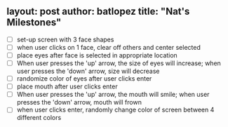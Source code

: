 layout: post
author: batlopez
title: "Nat's Milestones"
---
- [ ] set-up screen with 3 face shapes
- [ ] when user clicks on 1 face, clear off others and center selected 
- [ ] place eyes after face is selected in appropriate location
- [ ] When user presses the 'up' arrow, the size of eyes will increase; when user presses the 'down' arrow, size will decrease
- [ ] randomize color of eyes after user clicks enter
- [ ] place mouth after user clicks enter
- [ ] When user presses the 'up' arrow, the mouth will smile; when user presses the 'down' arrow, mouth will frown
- [ ] when user clicks enter, randomly change color of screen between 4 different colors
